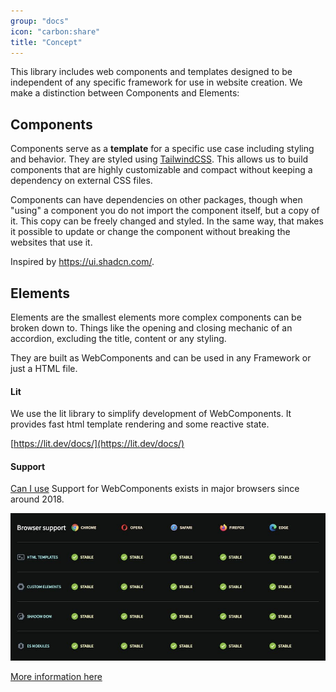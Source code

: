 ```yaml
---
group: "docs"
icon: "carbon:share"
title: "Concept"
---
```


This library includes web components and templates designed to be independent of any specific framework for use in website creation. We make a distinction between Components and Elements:

## Components

Components serve as a **template** for a specific use case including styling and behavior.
They are styled using [TailwindCSS](https://tailwindcss.com/). This allows us to build components that are highly customizable and compact without keeping a dependency on external CSS files.

Components can have dependencies on other packages, though when "using" a component you do not import the component itself, but a copy of it. This copy can be freely changed and styled. In the same way, that makes it possible to update or change the component without breaking the websites that use it.

Inspired by https://ui.shadcn.com/.

## Elements

Elements are the smallest elements more complex components can be broken down to. Things like the opening and closing mechanic of an accordion, excluding the title, content or any styling.

They are built as WebComponents and can be used in any Framework or just a HTML file.

#### Lit

We use the lit library to simplify development of WebComponents. It provides fast html template rendering and some reactive state.

[https://lit.dev/docs/](https://lit.dev/docs/)

#### Support

[Can I use](https://caniuse.com/mdn-api_window_customelements) Support for WebComponents exists in major browsers since around 2018.

![Support table](../../assets/support.jpg)

[More information here](https://www.webcomponents.org/)
